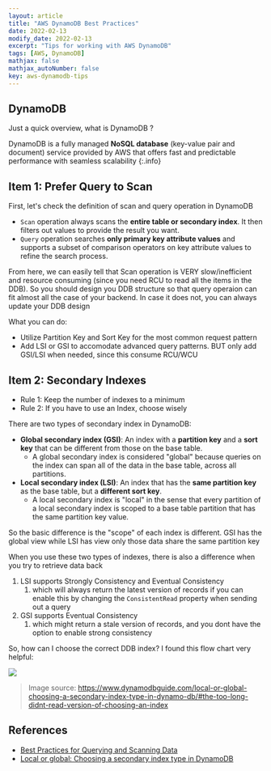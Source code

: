 ```yaml
---
layout: article
title: "AWS DynamoDB Best Practices"
date: 2022-02-13
modify_date: 2022-02-13
excerpt: "Tips for working with AWS DynamoDB"
tags: [AWS, DynamoDB]
mathjax: false
mathjax_autoNumber: false
key: aws-dynamodb-tips
---
```


## DynamoDB

Just a quick overview, what is DynamoDB ?

DynamoDB is a fully managed **NoSQL database** (key-value pair and document) service provided by AWS that offers fast and predictable performance with seamless scalability
{:.info}


## Item 1: Prefer Query to Scan

First, let's check the definition of scan and query operation in DynamoDB

- `Scan` operation always scans the **entire table or secondary index**. It then filters out values to provide the result you want.
- `Query` operation searches **only primary key attribute values** and supports a subset of comparison operators on key attribute values to refine the search process.

From here, we can easily tell that Scan operation is VERY slow/inefficient and resource consuming (since you need RCU to read all the items in the DDB). So you should design you DDB structure so that query operaion can fit almost all the case of your backend. In case it does not, you can always update your DDB design

What you can do:

- Utilize Partition Key and Sort Key for the most common request pattern
- Add LSI or GSI to accomodate advanced query patterns. BUT only add GSI/LSI when needed, since this consume RCU/WCU


## Item 2: Secondary Indexes

- Rule 1: Keep the number of indexes to a minimum
- Rule 2: If you have to use an Index, choose wisely

There are two types of secondary index in DynamoDB:

- **Global secondary index (GSI)**: An index with a **partition key** and a **sort key** that can be different from those on the base table.
  - A global secondary index is considered "global" because queries on the index can span all of the data in the base table, across all partitions.
- **Local secondary index (LSI)**: An index that has the **same partition key** as the base table, but a **different sort key**.
  - A local secondary index is "local" in the sense that every partition of a local secondary index is scoped to a base table partition that has the same partition key value.

So the basic difference is the "scope" of each index is different. GSI has the global view while LSI has view only those data share the same partition key

When you use these two types of indexes, there is also a difference when you try to retrieve data back

1. LSI supports Strongly Consistency and Eventual Consistency
   1. which will always return the latest version of records if you can enable this by changing the `ConsistentRead` property when sending out a query
2. GSI supports Eventual Consistency
   1. which might return a stale version of records, and you dont have the option to enable strong consistency

So, how can I choose the correct DDB index? I found this flow chart very helpful:

![](https://user-images.githubusercontent.com/6509926/72526710-a66b7c80-382c-11ea-8923-dbb9c9589881.png)

> Image source: https://www.dynamodbguide.com/local-or-global-choosing-a-secondary-index-type-in-dynamo-db/#the-too-long-didnt-read-version-of-choosing-an-index

## References

- [Best Practices for Querying and Scanning Data](https://docs.aws.amazon.com/amazondynamodb/latest/developerguide/bp-query-scan.html)
- [Local or global: Choosing a secondary index type in DynamoDB](https://www.dynamodbguide.com/local-or-global-choosing-a-secondary-index-type-in-dynamo-db/#the-too-long-didnt-read-version-of-choosing-an-index)
